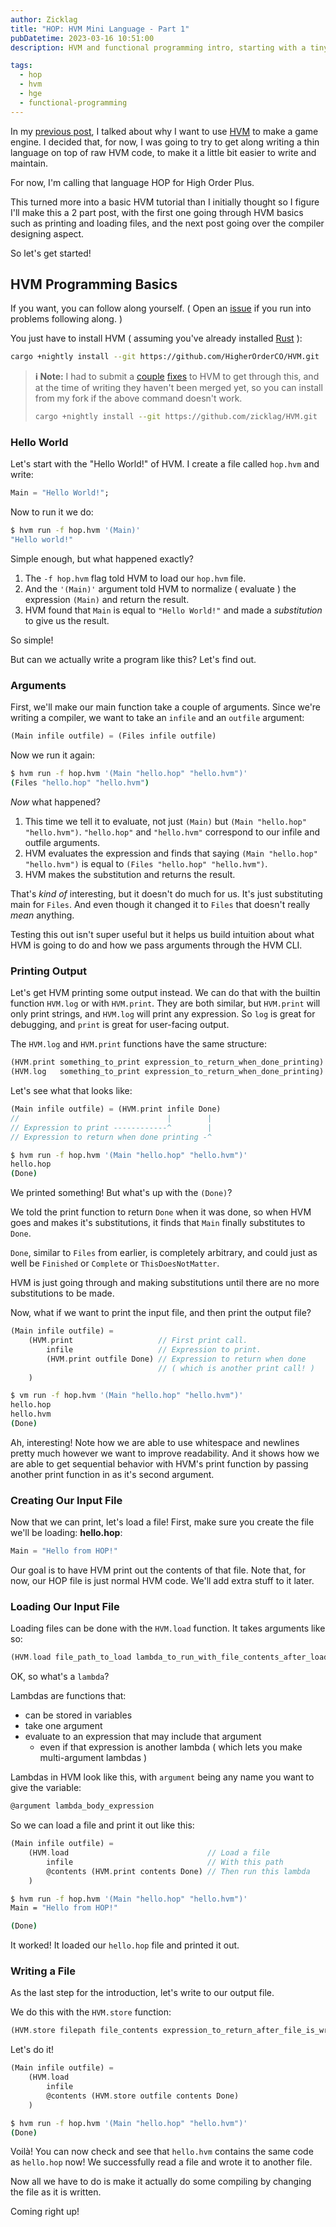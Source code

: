 ```yaml
---
author: Zicklag
title: "HOP: HVM Mini Language - Part 1"
pubDatetime: 2023-03-16 10:51:00
description: HVM and functional programming intro, starting with a tiny language parser, part 1.

tags:
  - hop
  - hvm
  - hge
  - functional-programming
---
```


In my [previous post](@/hge-high-order-game-engine.md), I talked about why I want to use [HVM] to make a game engine. I decided that, for now, I was going to try to get along writing a thin language on top of raw HVM code, to make it a little bit easier to write and maintain.

For now, I'm calling that language HOP for High Order Plus.

This turned more into a basic HVM tutorial than I initially thought so I figure I'll make this a 2 part post, with the first one going through HVM basics such as printing and loading files, and the next post going over the compiler designing aspect.

<!-- more -->

So let's get started!

[hvm]: https://github.com/HigherOrderCO/HVM

## HVM Programming Basics

If you want, you can follow along yourself. ( Open an [issue](https://github.com/zicklag/blog/issues/new) if you run into problems following along. )

You just have to install HVM ( assuming you've already installed [Rust] ):

```bash
cargo +nightly install --git https://github.com/HigherOrderCO/HVM.git
```

> **ℹ️ Note:** I had to submit a [couple](https://github.com/HigherOrderCO/HVM/pull/217) [fixes](https://github.com/HigherOrderCO/HVM/pull/220) to HVM to get through this, and at the time of writing they haven't been merged yet, so you can install from my fork if the above command doesn't work.
>
> ```bash
> cargo +nightly install --git https://github.com/zicklag/HVM.git
> ```

[rust]: https://rust-lang.org

### Hello World

Let's start with the "Hello World!" of HVM. I create a file called `hop.hvm` and write:

```dart
Main = "Hello World!";
```

Now to run it we do:

```bash
$ hvm run -f hop.hvm '(Main)'
"Hello world!"
```

Simple enough, but what happened exactly?

1. The `-f hop.hvm` flag told HVM to load our `hop.hvm` file.
2. And the `'(Main)'` argument told HVM to normalize ( evaluate ) the expression `(Main)` and return the result.
3. HVM found that `Main` is equal to `"Hello World!"` and made a _substitution_ to give us the result.

So simple!

But can we actually write a program like this? Let's find out.

### Arguments

First, we'll make our main function take a couple of arguments. Since we're writing a compiler, we want to take an `infile` and an `outfile` argument:

```dart
(Main infile outfile) = (Files infile outfile)
```

Now we run it again:

```bash
$ hvm run -f hop.hvm '(Main "hello.hop" "hello.hvm")'
(Files "hello.hop" "hello.hvm")
```

_Now_ what happened?

1. This time we tell it to evaluate, not just `(Main)` but `(Main "hello.hop" "hello.hvm")`. `"hello.hop"` and `"hello.hvm"` correspond to our infile and outfile arguments.
2. HVM evaluates the expression and finds that saying `(Main "hello.hop" "hello.hvm")` is equal to `(Files "hello.hop" "hello.hvm")`.
3. HVM makes the substitution and returns the result.

That's _kind of_ interesting, but it doesn't do much for us. It's just substituting main for `Files`. And even though it changed it to `Files` that doesn't really _mean_ anything.

Testing this out isn't super useful but it helps us build intuition about what HVM is going to do and how we pass arguments through the HVM CLI.

### Printing Output

Let's get HVM printing some output instead. We can do that with the builtin function `HVM.log` or with `HVM.print`. They are both similar, but `HVM.print` will only print strings, and `HVM.log` will print any expression. So `log` is great for debugging, and `print` is great for user-facing output.

The `HVM.log` and `HVM.print` functions have the same structure:

```dart
(HVM.print something_to_print expression_to_return_when_done_printing)
(HVM.log   something_to_print expression_to_return_when_done_printing)
```

Let's see what that looks like:

```dart
(Main infile outfile) = (HVM.print infile Done)
//                                 |        |
// Expression to print ------------^        |
// Expression to return when done printing -^
```

```bash
$ hvm run -f hop.hvm '(Main "hello.hop" "hello.hvm")'
hello.hop
(Done)
```

We printed something! But what's up with the `(Done)`?

We told the print function to return `Done` when it was done, so when HVM goes and makes it's substitutions, it finds that `Main` finally substitutes to `Done`.

`Done`, similar to `Files` from earlier, is completely arbitrary, and could just as well be `Finished` or `Complete` or `ThisDoesNotMatter`.

HVM is just going through and making substitutions until there are no more substitutions to be made.

Now, what if we want to print the input file, and then print the output file?

```dart
(Main infile outfile) =
    (HVM.print                   // First print call.
        infile                   // Expression to print.
        (HVM.print outfile Done) // Expression to return when done
                                 // ( which is another print call! )
    )
```

```bash
$ vm run -f hop.hvm '(Main "hello.hop" "hello.hvm")'
hello.hop
hello.hvm
(Done)
```

Ah, interesting! Note how we are able to use whitespace and newlines pretty much however we want to improve readability. And it shows how we are able to get sequential behavior with HVM's print function by passing another print function in as it's second argument.

### Creating Our Input File

Now that we can print, let's load a file! First, make sure you create the file we'll be loading: **hello.hop**:

```dart
Main = "Hello from HOP!"
```

Our goal is to have HVM print out the contents of that file. Note that, for now, our HOP file is just normal HVM code. We'll add extra stuff to it later.

### Loading Our Input File

Loading files can be done with the `HVM.load` function. It takes arguments like so:

```dart
(HVM.load file_path_to_load lambda_to_run_with_file_contents_after_loading)
```

OK, so what's a `lambda`?

Lambdas are functions that:

- can be stored in variables
- take one argument
- evaluate to an expression that may include that argument
  - even if that expression is another lambda ( which lets you make multi-argument lambdas )

Lambdas in HVM look like this, with `argument` being any name you want to give the variable:

```dart
@argument lambda_body_expression
```

So we can load a file and print it out like this:

```dart
(Main infile outfile) =
    (HVM.load                               // Load a file
        infile                              // With this path
        @contents (HVM.print contents Done) // Then run this lambda
    )
```

```bash
$ hvm run -f hop.hvm '(Main "hello.hop" "hello.hvm")'
Main = "Hello from HOP!"

(Done)
```

It worked! It loaded our `hello.hop` file and printed it out.

### Writing a File

As the last step for the introduction, let's write to our output file.

We do this with the `HVM.store` function:

```dart
(HVM.store filepath file_contents expression_to_return_after_file_is_written)
```

Let's do it!

```dart
(Main infile outfile) =
    (HVM.load
        infile
        @contents (HVM.store outfile contents Done)
    )
```

```bash
$ hvm run -f hop.hvm '(Main "hello.hop" "hello.hvm")'
(Done)
```

Voilà! You can now check and see that `hello.hvm` contains the same code as `hello.hop` now! We successfully read a file and wrote it to another file.

Now all we have to do is make it actually do some compiling by changing the file as it is written.

Coming right up!

